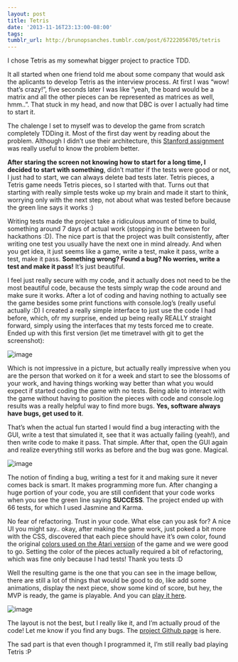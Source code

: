 ```yaml
---
layout: post
title: Tetris
date: '2013-11-16T23:13:00-08:00'
tags: 
tumblr_url: http://brunopsanches.tumblr.com/post/67222056705/tetris
---
```

<p>I chose Tetris as my somewhat bigger project to practice TDD.</p>
<p>It all started when one friend told me about some company that would ask the aplicants to develop Tetris as the interview process. At first I was &#8220;wow! that&#8217;s crazy!&#8221;, five seconds later I was like &#8220;yeah, the board would be a matrix and all the other pieces can be represented as matrices as well, hmm..&#8221;. That stuck in my head, and now that DBC is over I actually had time to start it.</p>
<p>The chalenge I set to myself was to develop the game from scratch completely TDDing it. Most of the first day went by reading about the problem. Although I didn&#8217;t use their architecture, this <a class="vt-p" href="http://cslibrary.stanford.edu/112/">Stanford assignment</a> was really useful to know the problem better.</p>
<p><strong>After staring the screen not knowing how to start for a long time, I decided to start with something</strong>, didn&#8217;t matter if the tests were good or not, I just had to start, we can always delete bad tests later. Tetris pieces, a Tetris game needs Tetris pieces, so I started with that. Turns out that starting with really simple tests woke up my brain and made it start to think, worrying only with the next step, not about what was tested before because the green line says it works :)</p>
<p>Writing tests made the project take a ridiculous amount of time to build, something around 7 days of actual work (stopping in the between for hackathons :D). The nice part is that the project was built consistently, after writing one test you usually have the next one in mind already. And when you get idea, it just seems like a game, write a test, make it pass, write a test, make it pass. <strong>Something wrong? Found a bug? No worries, write a test and make it pass!</strong> It&#8217;s just beautiful.</p>
<p>I feel just really secure with my code, and it actually does not need to be the most beautiful code, because the tests simply wrap the code around and make sure it works. After a lot of coding and having nothing to actually see the game besides some print functions with console.log&#8217;s (really useful actually :D) I created a really simple interface to just use the code I had before, which, ofr my surprise, ended up being really REALLY straight forward, simply using the interfaces that my tests forced me to create. Ended up with this first version (let me timetravel with git to get the screenshot):</p>
<p><img alt="image" src="http://media.tumblr.com/93411997f48fefbed1777de00027d793/tumblr_inline_mwe3cq03OP1s3h6bp.png"/></p>

<p>Which is not impressive in a picture, but actually really impressive when you are the person that worked on it for a week and start to see the blossoms of your work, and having things working way better than what you would expect if started coding the game with no tests. Being able to interact with the game without having to position the pieces with code and console.log results was a really helpful way to find more bugs. <strong>Yes, software always have bugs, get used to it</strong>.</p>
<p>That&#8217;s when the actual fun started I would find a bug interacting with the GUI, write a test that simulated it, see that it was actually failing (yeah!), and then write code to make it pass. That simple. After that, open the GUI again and realize everything still works as before and the bug was gone. Magical.</p>
<p><img alt="image" src="http://media.tumblr.com/7b8b1a4096f37a69face6747b87f555d/tumblr_inline_mwe3ojegP91s3h6bp.gif"/></p>

<p>The notion of finding a bug, writing a test for it and making sure it never comes back is smart. It makes programming more fun. After changing a huge portion of your code, you are still confident that your code works when you see the green line saying <strong>SUCCESS</strong>. The project ended up with 66 tests, for which I used Jasmine and Karma.</p>
<p>No fear of refactoring. Trust in your code. What else can you ask for? A nice UI you might say.. okay, after making the game work, just poked a bit more with the CSS, discovered that each piece should have it&#8217;s own color, found the original <a class="vt-p" href="http://en.wikipedia.org/wiki/Tetris#Colors_of_Tetriminos">colors used on the Atari version</a> of the game and we were good to go. Setting the color of the pieces actually required a bit of refactoring, which was fine only because I had tests! Thank you tests :D</p>
<p>Well the resulting game is the one that you can see in the image bellow, there are still a lot of things that would be good to do, like add some animations, display the next piece, show some kind of score, but hey, the MVP is ready, the game is playable. And you can <a class="vt-p" href="http://tetristdd.herokuapp.com">play it here</a>.</p>
<p><img alt="image" src="http://media.tumblr.com/a97d46d464d78eda803c433834b110aa/tumblr_inline_mwe3f07mFS1s3h6bp.png"/></p>

<p>The layout is not the best, but I really like it, and I&#8217;m actually proud of the code! Let me know if you find any bugs. The <a class="vt-p" href="https://github.com/brunops/tetris">project Github page</a> is here.</p>
<p>The sad part is that even though I programmed it, I&#8217;m still really bad playing Tetris :P</p>
